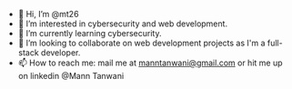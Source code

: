 - 👋 Hi, I’m @mt26
- 👀 I’m interested in cybersecurity and web development. 
- 🌱 I’m currently learning cybersecurity. 
- 💞️ I’m looking to collaborate on web development projects as I'm a full-stack developer.
- 📫 How to reach me: mail me at manntanwani@gmail.com or hit me up on linkedin @Mann Tanwani

<!---
mt26/mt26 is a ✨ special ✨ repository because its `README.md` (this file) appears on your GitHub profile.
You can click the Preview link to take a look at your changes.
--->
